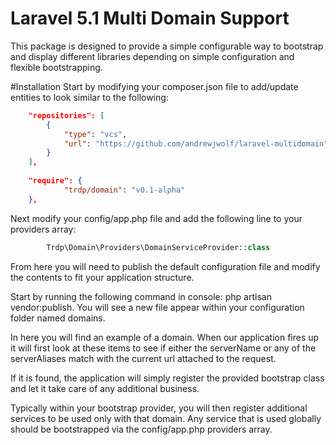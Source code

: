 # Laravel 5.1 Multi Domain Support
This package is designed to provide a simple configurable way to bootstrap and display different libraries depending on
simple configuration and flexible bootstrapping.

#Installation
Start by modifying your composer.json file to add/update entities to look similar to the following:

```json
    "repositories": [
        {
            "type": "vcs",
            "url": "https://github.com/andrewjwolf/laravel-multidomain"
        }
    ],
    
    "require": {
            "trdp/domain": "v0.1-alpha"
    },
```
Next modify your config/app.php file and add the following line to your providers array:

```php
        Trdp\Domain\Providers\DomainServiceProvider::class
```

From here you will need to publish the default configuration file and modify the contents
to fit your application structure.

Start by running the following command in console: php artisan vendor:publish.
You will see a new file appear within your configuration folder named domains.

In here you will find an example of a domain.
When our application fires up it will first look at these items to see if either the serverName or any of the serverAliases
match with the current url attached to the request.

If it is found, the application will simply register the provided bootstrap class and let it take care of any additional
business.

Typically within your bootstrap provider, you will then register additional services to be used only with that domain.
Any service that is used globally should be bootstrapped via the config/app.php providers array.


